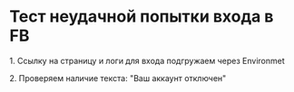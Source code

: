 <h1>Тест неудачной попытки входа в FB</h1>

<p>1. Ссылку на страницу и логи для входа подгружаем через Environmet<p>
<p>2. Проверяем наличие текста: "Ваш аккаунт отключен" <p>
